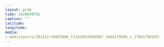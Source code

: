 ```yaml
---
layout: gram
time: 1420049701
caption: ""
latitude: 
longitude: 
media:
- media/posts/201412/10881886_572424019568967_1664179696_n_17841798145000351.jpg
---
```

